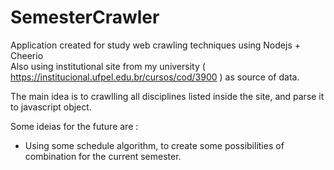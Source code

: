 # SemesterCrawler
Application created for study web crawling techniques using Nodejs + Cheerio  
Also using institutional site from my university ( https://institucional.ufpel.edu.br/cursos/cod/3900 ) as source of data.

The main idea is to crawlling all disciplines listed inside the site, and parse it to javascript object.

Some ideias for the future are : 
  - Using some schedule algorithm, to create some possibilities of combination for the current semester. 
